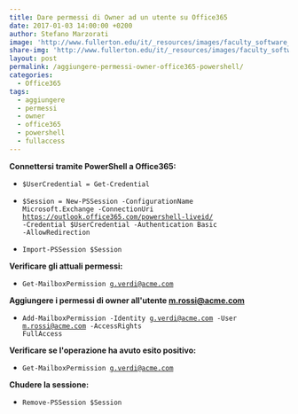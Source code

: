 ```yaml
---
title: Dare permessi di Owner ad un utente su Office365
date: 2017-01-03 14:00:00 +0200
author: Stefano Marzorati
image: 'http://www.fullerton.edu/it/_resources/images/faculty_software_logo/office365_logo.png'
share-img: 'http://www.fullerton.edu/it/_resources/images/faculty_software_logo/office365_logo.png'
layout: post
permalink: /aggiungere-permessi-owner-office365-powershell/
categories:
  - Office365
tags:
  - aggiungere
  - permessi
  - owner
  - office365
  - powershell
  - fullaccess
---
```

**Connettersi tramite PowerShell a Office365:**   

  - <code>$UserCredential = Get-Credential</code>

  - <code>$Session = New-PSSession -ConfigurationName Microsoft.Exchange -ConnectionUri https://outlook.office365.com/powershell-liveid/ -Credential $UserCredential -Authentication Basic -AllowRedirection</code>

  - <code>Import-PSSession $Session</code>

**Verificare gli attuali permessi:**   

  - <code>Get-MailboxPermission g.verdi@acme.com</code>

**Aggiungere i permessi di owner all'utente m.rossi@acme.com**   

  - <code>Add-MailboxPermission -Identity g.verdi@acme.com -User m.rossi@acme.com -AccessRights FullAccess</code>

**Verificare se l'operazione ha avuto esito positivo:**   

  - <code>Get-MailboxPermission g.verdi@acme.com</code>

**Chudere la sessione:**   

  - <code>Remove-PSSession $Session</code>